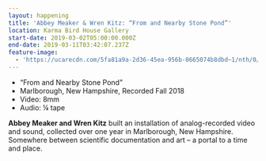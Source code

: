 ```yaml
---
layout: happening
title: 'Abbey Meaker & Wren Kitz: “From and Nearby Stone Pond”'
location: Karma Bird House Gallery
start-date: 2019-03-02T05:00:00.000Z
end-date: 2019-03-11T03:42:07.237Z
feature-image:
  - 'https://ucarecdn.com/5fa81a9a-2d36-45ea-956b-0665074b8dbd~1/nth/0/'
---
```

* “From and Nearby Stone Pond”
* Marlborough, New Hampshire, Recorded Fall 2018
* Video: 8mm
* Audio: ¼ tape

**Abbey Meaker and Wren Kitz** built an installation of analog-recorded video and sound, collected over one year in Marlborough, New Hampshire. Somewhere between scientific documentation and art – a portal to a time and place.
